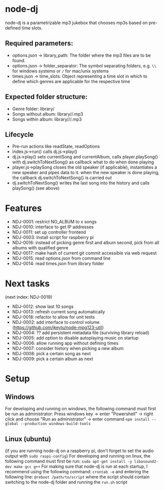 # node-dj
node-dj is a parametrizable mp3 jukebox that chooses mp3s based on pre-defined time slots.
## Required parameters:
* options.json -> library_path: The folder where the mp3 files are to be found.
* options.json -> folder_separator: The symbol separating folders, e.g. `\\` for windows systems or `/` for mac/unix systems
* times.json -> time_slots: Object representing a time slot in which to define which genres are applicable for the respective time

## Expected folder structure:
* Genre folder: library/<genre>
* Songs without album: library/<genre>/<filename>.mp3
* Songs within album: library/<genre>/<albumname>/<filename>.mp3

## Lifecycle
* Pre-run actions like readState, readOptions
* index.js->run() calls dj.js->play()
* dj.js->play() sets currentSong and currentAlbum, calls player.playSong() with dj.switchToNextSong() as callback what to do when done playing
* player.js->playSong closes the old speaker (if applicable), instantiates a new speaker and pipes data to it. when the new speaker is done playing, the callback dj.switchToNextSong() is carried out
* dj.switchToNextSong() writes the last song into the history and calls playSong() (see above)

# Features
* NDJ-0001: restrict NO_ALBUM to x songs
* NDJ-0010: interface to get IP addresses
* NDJ-0011: set up controller frontend
* NDJ-0003: Install script for raspberry pi
* NDJ-0016: instead of picking genre first and album second, pick from all albums with qualified genre
* NDJ-0017: make hash of current git commit accessible via web request
* NDJ-0015: read options.json from command line
* NDJ-0014: read times.json from library folder

# Next tasks
(next index: NDJ-0019)
* NDJ-0012: show last 10 songs
* NDJ-0013: refresh current song automatically
* NDJ-0018: refactor to allow for unit tests
* NDJ-0002: add interface to control volume (https://github.com/jkeylu/node-mpg123-util)
* NDJ-0004: ?? add persistent metadata file (surviving library reload)
* NDJ-0005: add option to disable autoplaying music on startup
* NDJ-0006: allow running app without defining times
* NDJ-0007: consider history when picking a new album
* NDJ-0008: pick a certain song as next
* NDJ-0009: pick a certain album as next

# Setup
## Windows
For developing and running on windows, the following command must first be run as administrator:
Press windows key -> enter "Powershell" -> right click and choose "Run as administrator" -> enter command
`npm install --global --production windows-build-tools`

## Linux (ubuntu)
(if you are running node-dj on a raspberry pi, don't forget to set the audio output with `sudo raspi-config`)
For developing and running on linux, the following command must first be run:
`sudo apt-get install -y libasound2-dev make gcc g++`
For making sure that node-dj is run at each startup, I recommend using the following command:
`crontab -e`
and entering the following line:
`@reboot /path/to/script` where the script should contain switching to the node-dj folder and running the `run.sh` script
